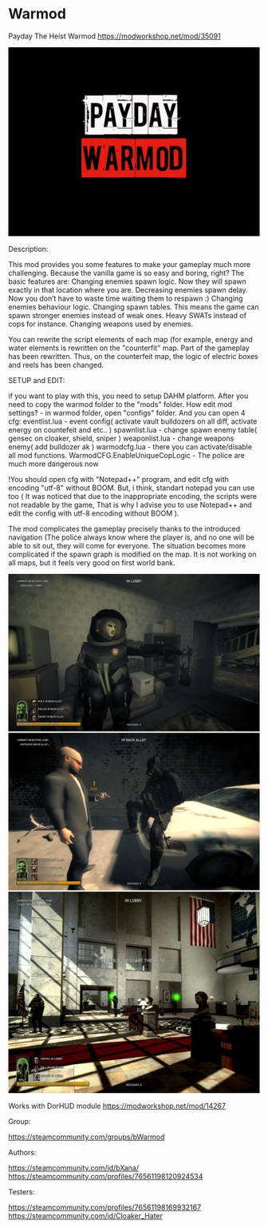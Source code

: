 # Warmod
Payday The Heist Warmod 
https://modworkshop.net/mod/35091

![alt text](Img/oVjfDTP94h8.jpg)

Description:

This mod provides you some features to make your gameplay much more challenging. Because the vanilla game is so easy and boring, right?
The basic features are:
Changing enemies spawn logic. Now they will spawn exactly in that location where you are.
Decreasing enemies spawn delay. Now you don’t have to waste time waiting them to respawn :)
Changing enemies behaviour logic.
Changing spawn tables. This means the game can spawn stronger enemies instead of weak ones. Heavy SWATs instead of cops for instance.
Changing weapons used by enemies.

You can rewrite the script elements of each map (for example, energy and water elements is rewritten on the "counterfit" map. Part of the gameplay has been rewritten. Thus, on the counterfeit map, the logic of electric boxes and reels has been changed.

SETUP and EDIT:

if you want to play with this, you need to setup DAHM platform. After you need to copy the warmod folder to the "mods" folder.
How edit mod settings? - in warmod folder, open "configs" folder. And you can open 4 cfg:
eventlist.lua - event config( activate vault bulldozers on all diff, activate energy on countefeit and etc.. )
spawnlist.lua - change spawn enemy table( gensec on cloaker, shield, sniper )
weaponlist.lua - change weapons enemy( add bulldozer ak )
warmodcfg.lua - there you can activate/disable all mod functions.
WarmodCFG.EnableUniqueCopLogic - The police are much more dangerous now

!You should open cfg with "Notepad++" program, and edit cfg with encoding "utf-8" without BOOM.
But, i think, standart notepad you can use too ( It was noticed that due to the inappropriate encoding, the scripts were not readable by the game, That is why I advise you to use Notepad++ and edit the config with utf-8 encoding without BOOM ).

The mod complicates the gameplay precisely thanks to the introduced navigation (The police always know where the player is, and no one will be able to sit out, they will come for everyone. The situation becomes more complicated if the spawn graph is modified on the map. It is not working on all maps, but it feels very good on first world bank.

![alt text](Img/1.jpg)
![alt text](Img/2.jpg)
![alt text](Img/3.jpg)

Works with DorHUD module 
https://modworkshop.net/mod/14267

Group:

https://steamcommunity.com/groups/bWarmod

Authors:

https://steamcommunity.com/id/bXana/
https://steamcommunity.com/profiles/76561198120924534

Testers:

https://steamcommunity.com/profiles/76561198169932167
https://steamcommunity.com/id/Cloaker_Hater
